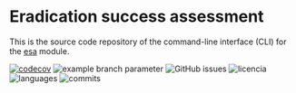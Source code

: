 # Eradication success assessment

This is the source code repository of the command-line interface (CLI) for the [esa](https://github.com/IslasGECI/esa) module.


[![codecov](https://codecov.io/gh/IslasGECI/eradication_success_assessment/branch/master/graph/badge.svg)](https://codecov.io/gh/IslasGECI/eradication_success_assessment)
![example branch
parameter](https://github.com/IslasGECI/eradication_success_assessment/actions/workflows/actions.yml/badge.svg)
![GitHub issues](https://img.shields.io/github/issues-pr/IslasGECI/eradication_success_assessment)
![licencia](https://img.shields.io/github/license/IslasGECI/eradication_success_assessment)
![languages](https://img.shields.io/github/languages/top/IslasGECI/eradication_success_assessment)
![commits](https://img.shields.io/github/commit-activity/y/IslasGECI/eradication_success_assessment)

